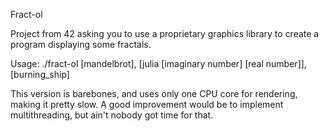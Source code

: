 Fract-ol

Project from 42 asking you to use a proprietary graphics library to create a program displaying some fractals.

Usage: ./fract-ol [mandelbrot], [julia [imaginary number] [real number]], [burning_ship]

This version is barebones, and uses only one CPU core for rendering, making it pretty slow. A good improvement would be to implement multithreading, but ain't nobody got time for that.
